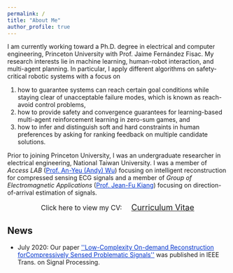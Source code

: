 ```yaml
---
permalink: /
title: "About Me"
author_profile: true
---
```


I am currently working toward a Ph.D. degree in electrical and computer engineering, Princeton University with <span>Prof. Jaime Fernández Fisac</span>.
My research interests lie in machine learning, human-robot interaction, and multi-agent planning.
In particular, I apply different algorithms on safety-critical robotic systems with a focus on
1. how to guarantee systems can reach certain goal conditions while staying clear of unacceptable failure modes, which is known as reach-avoid control problems,
2. how to provide safety and convergence guarantees for learning-based multi-agent reinforcement learning in zero-sum games, and
3. how to infer and distinguish soft and hard constraints in human preferences by asking for ranking feedback on multiple candidate solutions.

Prior to joining Princeton University, I was an undergraduate researcher in electrical engineering, National Taiwan University.
I was a member of *Access LAB* (<a href="http://access.ee.ntu.edu.tw/" style="color: rgb(0,51,204)">Prof. An-Yeu (Andy) Wu</a>) focusing on intelligent reconstruction for compressed sensing ECG signals and a member of *Group of Electromagnetic Applications* (<a href="http://cc.ee.ntu.edu.tw/~jfkiang/" style="color: rgb(0,51,204)">Prof. Jean-Fu Kiang</a>) focusing on direction-of-arrival estimation of signals.

<center>
	<span style="font-size: 110%;">
		Click here to view my CV: &nbsp;&nbsp;&nbsp;
	</span> 
	<a href="/files/CV.pdf" target="_blank" class="btn btn-info">
		<span style="font-size: 130%;">
			Curriculum Vitae
		</span>
	</a>
</center>

## News
* July 2020: Our paper <a href="https://ieeexplore.ieee.org/document/9131803?fbclid=IwAR3f-I6_L-uqGiHDsFOakNSB4ftMwMWpVJp1IQAyWYX_mSCGwSEK1Co2jB8" style="color: rgb(0,51,204)">''Low-Complexity On-demand Reconstruction forCompressively Sensed Problematic Signals''</a> was published in IEEE Trans. on Signal Processing.